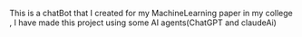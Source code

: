 This is a chatBot that I created for my MachineLearning paper in my college , I have made this project using some AI agents(ChatGPT and claudeAi)
